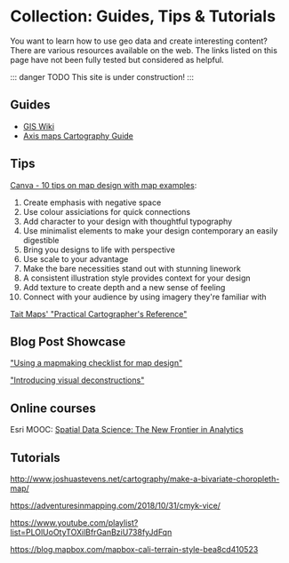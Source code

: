 # Collection: Guides, Tips & Tutorials 
You want to learn how to use geo data and create interesting content? There are various resources available on the web. The links listed on this page have not been fully tested but considered as helpful. 

::: danger TODO
This site is under construction!
:::

## Guides
- [GIS Wiki](http://wiki.gis.com/wiki/index.php/Main_Page)
- [Axis maps Cartography Guide](https://www.axismaps.com/guide/)

## Tips 

[Canva - 10 tips on map design with map examples](https://www.canva.com/learn/cartography/):  
1. Create emphasis with negative space
2. Use colour assiciations for quick connections
3. Add character to your design with thoughtful typography
4. Use minimalist elements to make your design contemporary an easily digestible
5. Bring you designs to life with perspective
6. Use scale to your advantage
7. Make the bare necessities stand out with stunning linework
8. A consistent illustration style provides context for your design
9. Add texture to create depth and a new sense of feeling
10. Connect with your audience by using imagery they're familiar with

[Tait Maps' "Practical Cartographer's Reference"](https://web.archive.org/web/20180712180127/http://www.taitmaps.com/pcref.pdf)
## Blog Post Showcase

["Using a mapmaking checklist for map design"](https://www.esri.com/arcgis-blog/products/arcgis-online/mapping/using-a-mapmaking-checklist-for-map-design/)

["Introducing visual deconstructions"](https://medium.com/@Charley_Glynn/introducing-visual-deconstructions-e06c5b2d61b6)


## Online courses 

Esri MOOC: [Spatial Data Science: The New Frontier in Analytics](https://www.esri.com/training/catalog/5d76dcf7e9ccda09bef61294/spatial-data-science:-the-new-frontier-in-analytics/)

## Tutorials

http://www.joshuastevens.net/cartography/make-a-bivariate-choropleth-map/

https://adventuresinmapping.com/2018/10/31/cmyk-vice/

https://www.youtube.com/playlist?list=PLOlUoOtyTOXilBfrGanBziU738fyJdFqn

https://blog.mapbox.com/mapbox-cali-terrain-style-bea8cd410523